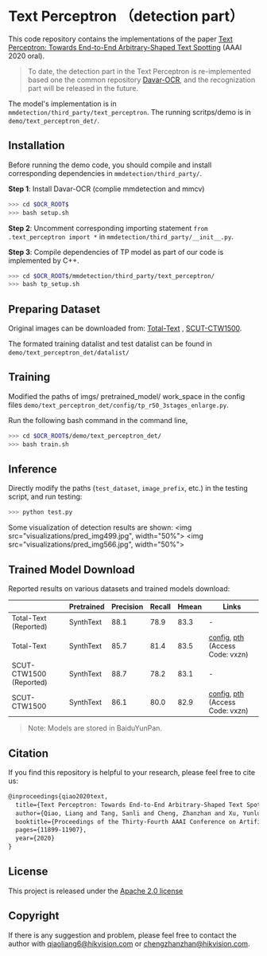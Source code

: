 # Text Perceptron （detection part）

This code repository contains the implementations of the paper [Text Perceptron: Towards End-to-End Arbitrary-Shaped Text Spotting](https://arxiv.org/pdf/2002.06820.pdf) (AAAI 2020 oral).

> To date, the detection part in the Text Perceptron is re-implemented based one the common repository [Davar-OCR](https://github.com/DAVAR-Lab/OCR), and the recognization part will be released in the future.

The model's implementation is in `mmdetection/third_party/text_perceptron`. The running scritps/demo is in `demo/text_perceptron_det/`.

## Installation

Before running the demo code, you should compile and install corresponding dependencies in `mmdetection/third_party/`.

**Step 1**: Install Davar-OCR (complie mmdetection and mmcv) 
``` bash
>>> cd $OCR_ROOT$
>>> bash setup.sh 
```

**Step 2**: Uncomment corresponding importing statement `from .text_perceptron import *` in `mmdetection/third_party/__init__.py`.

**Step 3**: Compile dependencies of TP model as part of our code is implemented by C++.
``` bash
>>> cd $OCR_ROOT$/mmdetection/third_party/text_perceptron/
>>> bash tp_setup.sh
```

## Preparing Dataset
Original images can be downloaded from: [Total-Text](https://github.com/cs-chan/Total-Text-Dataset "Total-Text") , [SCUT-CTW1500](https://github.com/Yuliang-Liu/Curve-Text-Detector).

The formated training datalist and test datalist can be found in `demo/text_perceptron_det/datalist/`

## Training
Modified the paths of imgs/ pretrained_model/ work_space in the config files `demo/text_perceptron_det/config/tp_r50_3stages_enlarge.py`.

Run the following bash command in the command line,
``` bash
>>> cd $OCR_ROOT$/demo/text_perceptron_det/
>>> bash train.sh
```
## Inference
Directly modify the paths (`test_dataset`, `image_prefix`, etc.) in the testing script, and run testing:
``` bash
>>> python test.py 
```
Some visualization of detection results are shown:
<img src="visualizations/pred_img499.jpg", width="50%">
<img src="visualizations/pred_img566.jpg", width="50%">


## Trained Model Download

Reported results on various datasets and trained models download:

|                       | Pretrained | Precision | Recall | Hmean | Links               |
| --------------------- | ---------- | --------- | ------ | ----- | ------------------- |
| Total-Text (Reported) | SynthText  | 88.1      | 78.9   | 83.3  | -                   |
| Total-Text            | SynthText  | 85.7      | 81.4   | 83.5  | [config](https://github.com/DAVAR-Lab/OCR/blob/main/demo/text_perceptron_det/config/tp_r50_3stages_enlarge.py), [pth](https://pan.baidu.com/s/1ZkccnlBvioqVrfb-g06yBQ ) (Access Code: vxzn)|
| SCUT-CTW1500 (Reported) | SynthText  | 88.7      | 78.2   | 83.1  | -                   |
| SCUT-CTW1500          | SynthText  | 86.1      | 80.0   | 82.9  | [config](https://github.com/DAVAR-Lab/OCR/blob/main/demo/text_perceptron_det/config/tp_r50_3stages_enlarge.py), [pth](https://pan.baidu.com/s/1ZkccnlBvioqVrfb-g06yBQ ) (Access Code: vxzn)|
> Note: Models are stored in BaiduYunPan.

## Citation

If you find this repository is helpful to your research, please feel free to cite us:

``` markdown
@inproceedings{qiao2020text,
  title={Text Perceptron: Towards End-to-End Arbitrary-Shaped Text Spotting},
  author={Qiao, Liang and Tang, Sanli and Cheng, Zhanzhan and Xu, Yunlu and Niu, Yi and Pu, Shiliang and Wu, Fei},
  booktitle={Proceedings of the Thirty-Fourth AAAI Conference on Artificial Intelligence (AAAI)},
  pages={11899-11907},
  year={2020}
}
```
## License
This project is released under the [Apache 2.0 license](https://github.com/DAVAR-Lab/OCR/blob/main/mmdetection/third_party/LICENSE)

## Copyright
If there is any suggestion and problem, please feel free to contact the author with qiaoliang6@hikvision.com or chengzhanzhan@hikvision.com.